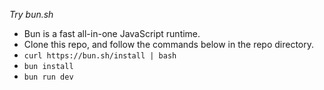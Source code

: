 _Try bun.sh_

- Bun is a fast all-in-one JavaScript runtime.
- Clone this repo, and follow the commands below in the repo directory.
- `curl https://bun.sh/install | bash`
- `bun install`
- `bun run dev`
